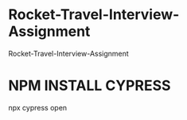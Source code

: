 # Rocket-Travel-Interview-Assignment
 Rocket-Travel-Interview-Assignment


# NPM INSTALL CYPRESS

npx cypress open
